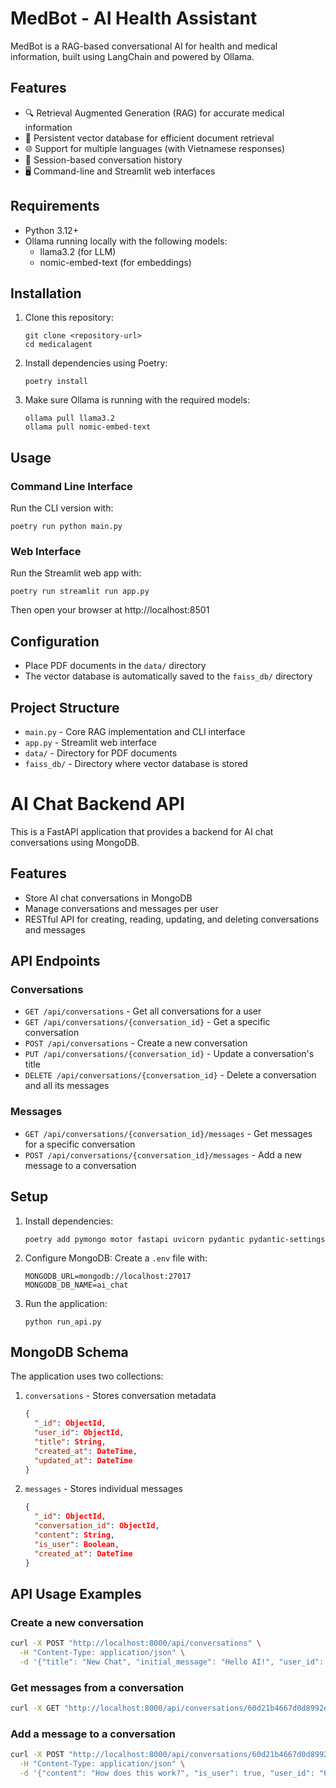 # MedBot - AI Health Assistant

MedBot is a RAG-based conversational AI for health and medical information, built using LangChain and powered by Ollama.

## Features

- 🔍 Retrieval Augmented Generation (RAG) for accurate medical information
- 💾 Persistent vector database for efficient document retrieval
- 🌐 Support for multiple languages (with Vietnamese responses)
- 💬 Session-based conversation history
- 🖥️ Command-line and Streamlit web interfaces

## Requirements

- Python 3.12+
- Ollama running locally with the following models:
  - llama3.2 (for LLM)
  - nomic-embed-text (for embeddings)

## Installation

1. Clone this repository:

   ```
   git clone <repository-url>
   cd medicalagent
   ```

2. Install dependencies using Poetry:

   ```
   poetry install
   ```

3. Make sure Ollama is running with the required models:
   ```
   ollama pull llama3.2
   ollama pull nomic-embed-text
   ```

## Usage

### Command Line Interface

Run the CLI version with:

```
poetry run python main.py
```

### Web Interface

Run the Streamlit web app with:

```
poetry run streamlit run app.py
```

Then open your browser at http://localhost:8501

## Configuration

- Place PDF documents in the `data/` directory
- The vector database is automatically saved to the `faiss_db/` directory

## Project Structure

- `main.py` - Core RAG implementation and CLI interface
- `app.py` - Streamlit web interface
- `data/` - Directory for PDF documents
- `faiss_db/` - Directory where vector database is stored

# AI Chat Backend API

This is a FastAPI application that provides a backend for AI chat conversations using MongoDB.

## Features

- Store AI chat conversations in MongoDB
- Manage conversations and messages per user
- RESTful API for creating, reading, updating, and deleting conversations and messages

## API Endpoints

### Conversations

- `GET /api/conversations` - Get all conversations for a user
- `GET /api/conversations/{conversation_id}` - Get a specific conversation
- `POST /api/conversations` - Create a new conversation
- `PUT /api/conversations/{conversation_id}` - Update a conversation's title
- `DELETE /api/conversations/{conversation_id}` - Delete a conversation and all its messages

### Messages

- `GET /api/conversations/{conversation_id}/messages` - Get messages for a specific conversation
- `POST /api/conversations/{conversation_id}/messages` - Add a new message to a conversation

## Setup

1. Install dependencies:

   ```
   poetry add pymongo motor fastapi uvicorn pydantic pydantic-settings
   ```

2. Configure MongoDB:
   Create a `.env` file with:

   ```
   MONGODB_URL=mongodb://localhost:27017
   MONGODB_DB_NAME=ai_chat
   ```

3. Run the application:
   ```
   python run_api.py
   ```

## MongoDB Schema

The application uses two collections:

1. `conversations` - Stores conversation metadata

   ```json
   {
     "_id": ObjectId,
     "user_id": ObjectId,
     "title": String,
     "created_at": DateTime,
     "updated_at": DateTime
   }
   ```

2. `messages` - Stores individual messages
   ```json
   {
     "_id": ObjectId,
     "conversation_id": ObjectId,
     "content": String,
     "is_user": Boolean,
     "created_at": DateTime
   }
   ```

## API Usage Examples

### Create a new conversation

```bash
curl -X POST "http://localhost:8000/api/conversations" \
  -H "Content-Type: application/json" \
  -d '{"title": "New Chat", "initial_message": "Hello AI!", "user_id": "60d21b4667d0d8992e610c85"}'
```

### Get messages from a conversation

```bash
curl -X GET "http://localhost:8000/api/conversations/60d21b4667d0d8992e610c86/messages?user_id=60d21b4667d0d8992e610c85"
```

### Add a message to a conversation

```bash
curl -X POST "http://localhost:8000/api/conversations/60d21b4667d0d8992e610c86/messages" \
  -H "Content-Type: application/json" \
  -d '{"content": "How does this work?", "is_user": true, "user_id": "60d21b4667d0d8992e610c85"}'
```

